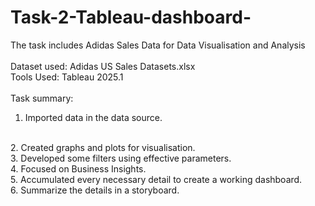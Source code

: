# Task-2-Tableau-dashboard-
The task includes Adidas Sales Data for Data Visualisation and Analysis
<br>
<br>
Dataset used: Adidas US Sales Datasets.xlsx
<br>
Tools Used: Tableau 2025.1
<br>
<br>
Task summary:
<br>
1. Imported data in the data source.
<br>
2. Created graphs and plots for visualisation.
<br>
3. Developed some filters using effective parameters.
<br>
4. Focused on Business Insights.
<br>
5. Accumulated every necessary detail to create a working dashboard.
<br>
6. Summarize the details in a storyboard.
